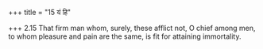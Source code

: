 +++
title = "15 यं हि"

+++
2.15 That firm man whom, surely, these afflict not, O chief among men,
to whom pleasure and pain are the same, is fit for attaining
immortality.
